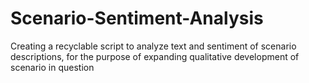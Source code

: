 # Scenario-Sentiment-Analysis
Creating a recyclable script to analyze text and sentiment of scenario descriptions, for the purpose of expanding qualitative development of scenario in question
